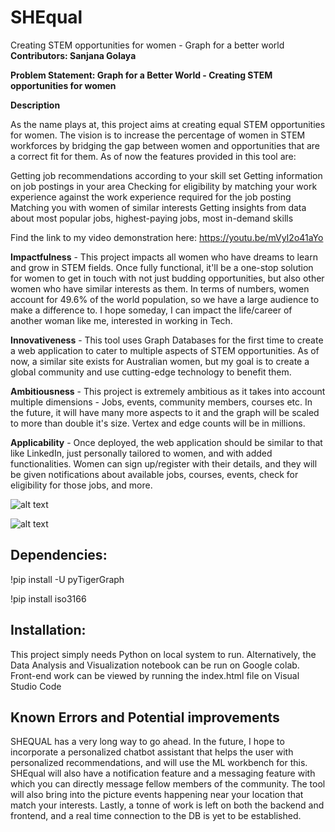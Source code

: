 # SHEqual
Creating STEM opportunities for women - Graph for a better world
**Contributors: Sanjana Golaya**

**Problem Statement: Graph for a Better World - Creating STEM opportunities for women**

**Description**

As the name plays at, this project aims at creating equal STEM opportunities for women. The vision is to increase the percentage of women in STEM workforces by bridging the gap between women and opportunities that are a correct fit for them. As of now the features provided in this tool are:

Getting job recommendations according to your skill set
Getting information on job postings in your area
Checking for eligibility by matching your work experience against the work experience required for the job posting
Matching you with women of similar interests
Getting insights from data about most popular jobs, highest-paying jobs, most in-demand skills 

Find the link to my video demonstration here: https://youtu.be/mVyI2o41aYo

**Impactfulness** - This project impacts all women who have dreams to learn and grow in STEM fields. Once fully functional, it'll be a one-stop solution for women to get in touch with not just budding opportunities, but also other women who have similar interests as them. In terms of numbers, women account for 49.6% of the world population, so we have a large audience to make a difference to. I hope someday, I can impact the life/career of another woman like me, interested in working in Tech.

**Innovativeness** - This tool uses Graph Databases for the first time to create a web application to cater to multiple aspects of STEM opportunities. As of now, a similar site exists for Australian women, but my goal is to create a global community and use cutting-edge technology to benefit them.

**Ambitiousness** - This project is extremely ambitious as it takes into account multiple dimensions - Jobs, events, community members, courses etc. In the future, it will have many more aspects to it and the graph will be scaled to more than double it's size. Vertex and edge counts will be in millions.

**Applicability** - Once deployed, the web application should be similar to that like LinkedIn, just personally tailored to women, and with added functionalities. Women can sign up/register with their details, and they will be given notifications about available jobs, courses, events, check for eligibility for those jobs, and more.

![alt text](https://challengepost-s3-challengepost.netdna-ssl.com/photos/production/software_photos/001/911/890/datas/original.png)

![alt text](https://challengepost-s3-challengepost.netdna-ssl.com/photos/production/software_photos/001/911/891/datas/original.png)

## Dependencies:

!pip install -U pyTigerGraph

!pip install iso3166

## Installation:

This project simply needs Python on local system to run. Alternatively, the Data Analysis and Visualization notebook can be run on Google colab. Front-end work can be viewed by running the index.html file on Visual Studio Code

## Known Errors and Potential improvements 
SHEQUAL has a very long way to go ahead. In the future, I hope to incorporate a personalized chatbot assistant that helps the user with personalized recommendations, and will use the ML workbench for this. SHEqual will also have a notification feature and a messaging feature with which you can directly message fellow members of the community. The tool will also bring into the picture events happening near your location that match your interests. Lastly, a tonne of work is left on both the backend and frontend, and a real time connection to the DB is yet to be established.
